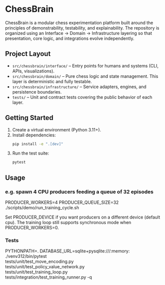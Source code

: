 # ChessBrain

ChessBrain is a modular chess experimentation platform built around the principles of demonstrability, testability, and explainability. The repository is organized using an Interface → Domain → Infrastructure layering so that presentation, core logic, and integrations evolve independently.

## Project Layout

- `src/chessbrain/interface/` – Entry points for humans and systems (CLI, APIs, visualizations).
- `src/chessbrain/domain/` – Pure chess logic and state management. This layer is deterministic and fully testable.
- `src/chessbrain/infrastructure/` – Service adapters, engines, and persistence boundaries.
- `tests/` – Unit and contract tests covering the public behavior of each layer.

## Getting Started

1. Create a virtual environment (Python 3.11+).
2. Install dependencies:
   ```bash
   pip install -e ".[dev]"
   ```
3. Run the test suite:
   ```bash
   pytest
   ```

## Usage

### e.g. spawn 4 CPU producers feeding a queue of 32 episodes
  PRODUCER_WORKERS=4 PRODUCER_QUEUE_SIZE=32 ./scripts/demo/run_training_cycle.sh

  Set PRODUCER_DEVICE if you want producers on a different device (default cpu). The training loop still supports synchronous mode when PRODUCER_WORKERS=0.

### Tests
  PYTHONPATH=. DATABASE_URL=sqlite+pysqlite:///:memory: ./venv312/bin/pytest \
    tests/unit/test_move_encoding.py \
    tests/unit/test_policy_value_network.py \
    tests/unit/test_training_loop.py \
    tests/integration/test_training_runner.py -q